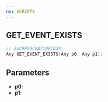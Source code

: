 ```yaml
---
ns: SCRIPTS
---
```

## GET_EVENT_EXISTS

```c
// 0xC9F59C0A710ECD34
Any GET_EVENT_EXISTS(Any p0, Any p1);
```

## Parameters
* **p0**:
* **p1**:
